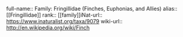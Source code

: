 

full-name:: Family: Fringillidae (Finches, Euphonias, and Allies)
alias:: [[Fringillidae]]
rank:: [[family]]iNat-url:: https://www.inaturalist.org/taxa/9079
wiki-url:: http://en.wikipedia.org/wiki/Finch